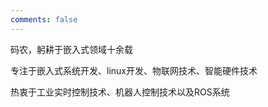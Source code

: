 ```yaml
---
comments: false
---
```



码农，躬耕于嵌入式领域十余载

专注于嵌入式系统开发、linux开发、物联网技术、智能硬件技术

热衷于工业实时控制技术、机器人控制技术以及ROS系统












